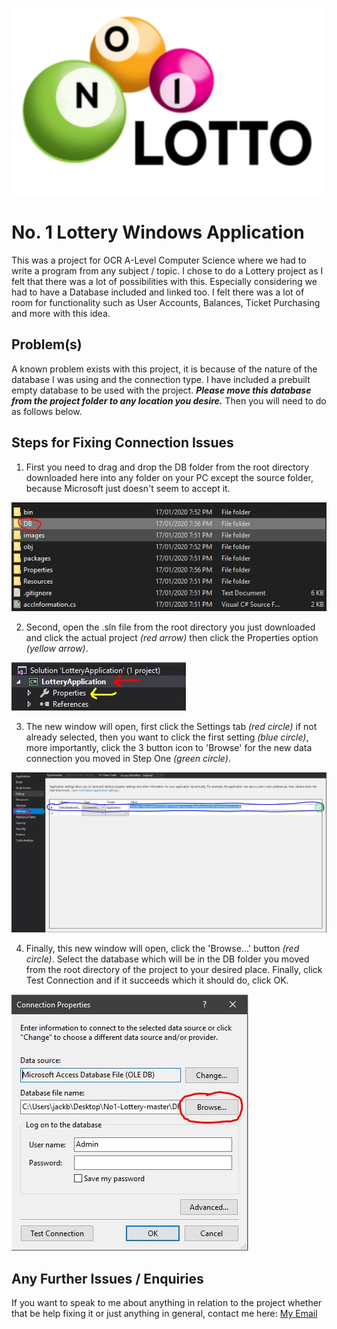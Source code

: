 ![Logo](https://github.com/JackMBoynton/No1-Lottery/blob/master/images/Logo-black.png)
# No. 1 Lottery Windows Application
This was a project for OCR A-Level Computer Science where we had to write a program from any subject / topic. I chose to do a Lottery project as I felt that there was a lot of possibilities with this. Especially considering we had to have a Database included and linked too. I felt there was a lot of room for functionality such as User Accounts, Balances, Ticket Purchasing and more with this idea.

## Problem(s)
A known problem exists with this project, it is because of the nature of the database I was using and the connection type. I have included a prebuilt empty database to be used with the project. **_Please move this database from the project folder to any location you desire._** Then you will need to do as follows below.

## Steps for Fixing Connection Issues
1. First you need to drag and drop the DB folder from the root directory downloaded here into any folder on your PC except the source folder, because Microsoft just doesn't seem to accept it.

![Step One](https://github.com/JackMBoynton/No1-Lottery/blob/master/db-fix-steps/Step%201.JPG)

2. Second, open the .sln file from the root directory you just downloaded and click the actual project _(red arrow)_ then click the Properties option _(yellow arrow)_.

![Step Two](https://github.com/JackMBoynton/No1-Lottery/blob/master/db-fix-steps/Step%202.JPG)

3. The new window will open, first click the Settings tab _(red circle)_ if not already selected, then you want to click the first setting _(blue circle)_, more importantly, click the 3 button icon to 'Browse' for the new data connection you moved in Step One _(green circle)_.

![Step Three](https://github.com/JackMBoynton/No1-Lottery/blob/master/db-fix-steps/Step%203.JPG)

4. Finally, this new window will open, click the 'Browse...' button _(red circle)_. Select the database which will be in the DB folder you moved from the root directory of the project to your desired place. Finally, click Test Connection and if it succeeds which it should do, click OK.

![Step Four](https://github.com/JackMBoynton/No1-Lottery/blob/master/db-fix-steps/Step%204.JPG)

## Any Further Issues / Enquiries
If you want to speak to me about anything in relation to the project whether that be help fixing it or just anything in general, contact me here: [My Email](mailto:boyntonj.dev@gmail.com)
